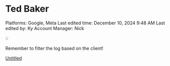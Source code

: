 # Ted Baker

Platforms: Google, Meta
Last edited time: December 10, 2024 9:48 AM
Last edited by: Ky 
Account Manager: Nick

<aside>
💡

Remember to filter the log based on the client!

</aside>

[Untitled](Ted%20Baker%201587dee22b17809988e5e3d9decd813b/Untitled%201587dee22b1781589941c672b1f41084.csv)